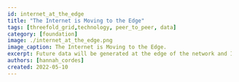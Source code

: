 ```yaml
---
id: internet_at_the_edge
title: "The Internet is Moving to the Edge"
tags: [threefold_grid,technology, peer_to_peer, data]
category: [foundation]
image: ./internet_at_the_edge.png
image_caption: The Internet is Moving to the Edge.
excerpt: Future data will be generated at the edge of the network and Internet which certainly requires an architectural shift away from the current model. Learn why ThreeFold is the foundation for a thriving interconnected future at the edge.
authors: [hannah_cordes]
created: 2022-05-10
---
```


